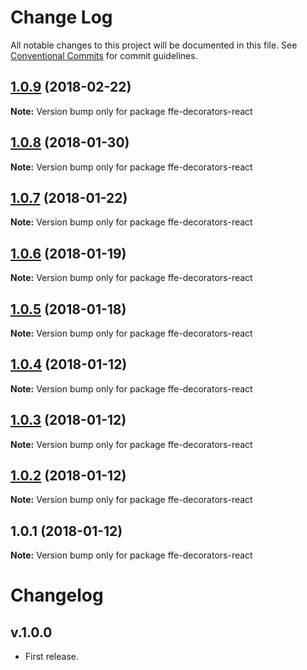 # Change Log

All notable changes to this project will be documented in this file.
See [Conventional Commits](https://conventionalcommits.org) for commit guidelines.

<a name="1.0.9"></a>
## [1.0.9](***REMOVED***) (2018-02-22)




**Note:** Version bump only for package ffe-decorators-react

<a name="1.0.8"></a>
## [1.0.8](***REMOVED***) (2018-01-30)




**Note:** Version bump only for package ffe-decorators-react

<a name="1.0.7"></a>
## [1.0.7](***REMOVED***) (2018-01-22)




**Note:** Version bump only for package ffe-decorators-react

<a name="1.0.6"></a>
## [1.0.6](***REMOVED***) (2018-01-19)




**Note:** Version bump only for package ffe-decorators-react

<a name="1.0.5"></a>
## [1.0.5](***REMOVED***) (2018-01-18)




**Note:** Version bump only for package ffe-decorators-react

<a name="1.0.4"></a>

## [1.0.4](***REMOVED***) (2018-01-12)

**Note:** Version bump only for package ffe-decorators-react

<a name="1.0.3"></a>

## [1.0.3](***REMOVED***) (2018-01-12)

**Note:** Version bump only for package ffe-decorators-react

<a name="1.0.2"></a>

## [1.0.2](***REMOVED***) (2018-01-12)

**Note:** Version bump only for package ffe-decorators-react

<a name="1.0.1"></a>

## 1.0.1 (2018-01-12)

**Note:** Version bump only for package ffe-decorators-react

# Changelog

## v.1.0.0

* First release.
